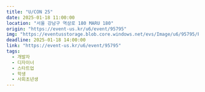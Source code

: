 ```yaml
---
title: "U/CON 25"
date: 2025-01-18 11:00:00
location: "서울 강남구 역삼로 180 MARU 180"
origin: "https://event-us.kr/u6/event/95795"
img: "https://eventusstorage.blob.core.windows.net/evs/Image/u6/95795/ProjectInfo/Cover/fc2056939a2a4ef5a699620e3912479f.png"
deadline: 2025-01-18 14:00:00
link: "https://event-us.kr/u6/event/95795"
tags:
  - 개발자
  - 디자이너
  - 스타트업
  - 학생
  - 사회초년생
---
```


